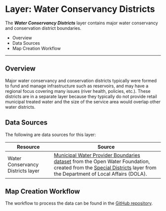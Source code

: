 # Layer: Water Conservancy Districts #

The ***Water Conservancy Districts*** layer contains major water conservancy and conservation district boundaries.

*   Overview
*   Data Sources
*   Map Creation Workflow

---

## Overview ##

Major water conservancy and conservation districts typically were formed to fund and manage infrastructure such as reservoirs,
and may have a regional focus covering many issues (river health, policies, etc.).
These districts are in a separate layer because they typically do not provide retail municipal treated water
and the size of the service area would overlap other water districts.

## Data Sources ##

The following are data sources for this layer:

| **Resource** | **Source** |
| -- | -- |
| Water Conservancy Districts layer | [Municipal Water Provider Boundaries dataset](http://data.openwaterfoundation.org/state/co/owf/municipal-water-provider-boundaries/) from the Open Water Foundation, created from the [Special Districts](https://demography.dola.colorado.gov/assets/html/gis.html) layer from the Department of Local Affairs (DOLA). |

## Map Creation Workflow ##

The workflow to process the data can be found in the
[GitHub repository](https://github.com/OpenWaterFoundation/owf-infomapper-co-big-thompson/tree/master/workflow/BasinEntities/WaterSupply-WaterProviders).

